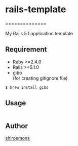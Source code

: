 # rails-template
==============

My Rails 5.1 application template

## Requirement
* Ruby >=2.4.0
* Rails >=5.1.0
* gibo<br> (for creating gitignore file)
```
$ brew install gibo
```

## Usage
```
```

## Author

[shiroemons](https://github.com/shiroemons)
